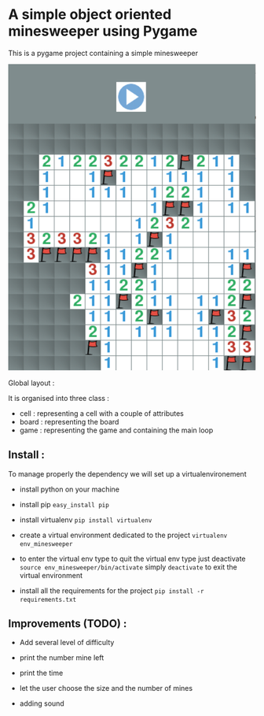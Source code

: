 A simple object oriented minesweeper using Pygame
=================================================

This is a pygame project containing a simple minesweeper

![Alt text](/img/minesweeperScreenshot.png?raw=true "Screenshot of minesweeper")

Global layout :

It is organised into three class :

- cell : representing a cell with a couple of attributes
- board : representing the board
- game : representing the game and containing the main loop

Install :
---------

To manage properly the dependency we will set up a virtualenvironement

* install python on your machine

* install pip
`easy_install pip`

* install virtualenv
`pip install virtualenv`

* create a virtual environment dedicated to the project
`virtualenv env_minesweeper`

* to enter the virtual env type to quit the virtual env type just deactivate
`source env_minesweeper/bin/activate`
simply ```deactivate``` to exit the virtual environment

* install all the requirements for the project
`pip install -r requirements.txt`


Improvements (TODO) :
---------------------

* Add several level of difficulty

* print the number mine left

* print the time

* let the user choose the size and the number of mines

* adding sound